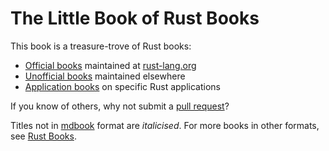 # The Little Book of Rust Books

This book is a treasure-trove of Rust books:
* [Official books](./official.md) maintained at [rust-lang.org](https://www.rust-lang.org/)
* [Unofficial books](./unofficial.md) maintained elsewhere
* [Application books](./applications.md) on specific Rust applications

If you know of others, why not submit a [pull request](https://github.com/lborb/book#pull-requests)?

Titles not in
[mdbook](https://github.com/rust-lang/mdBook) format are _italicised_.
For more books in other formats, see [Rust Books](https://github.com/sger/RustBooks).
